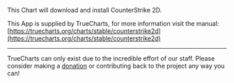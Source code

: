 This Chart will download and install CounterStrike 2D.

This App is supplied by TrueCharts, for more information visit the manual: [https://truecharts.org/charts/stable/counterstrike2d](https://truecharts.org/charts/stable/counterstrike2d)

---

TrueCharts can only exist due to the incredible effort of our staff.
Please consider making a [donation](https://truecharts.org/sponsor) or contributing back to the project any way you can!
